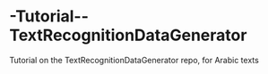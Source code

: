 # -Tutorial--TextRecognitionDataGenerator
Tutorial on the TextRecognitionDataGenerator repo, for Arabic texts
